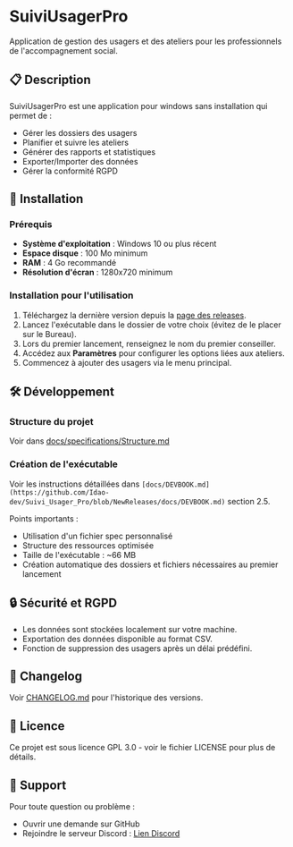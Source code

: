 # SuiviUsagerPro

Application de gestion des usagers et des ateliers pour les professionnels de l'accompagnement social.

## 📋 Description

SuiviUsagerPro est une application pour windows sans installation qui permet de :
- Gérer les dossiers des usagers
- Planifier et suivre les ateliers
- Générer des rapports et statistiques
- Exporter/Importer des données
- Gérer la conformité RGPD

## 🚀 **Installation**

### **Prérequis**

- **Système d'exploitation** : Windows 10 ou plus récent  
- **Espace disque** : 100 Mo minimum  
- **RAM** : 4 Go recommandé  
- **Résolution d'écran** : 1280x720 minimum  

### **Installation pour l'utilisation**

1. Téléchargez la dernière version depuis la [page des releases](https://github.com/Idao-dev/Suivi_Usager_Pro/releases).  
2. Lancez l'exécutable dans le dossier de votre choix (évitez de le placer sur le Bureau).  
3. Lors du premier lancement, renseignez le nom du premier conseiller.  
4. Accédez aux **Paramètres** pour configurer les options liées aux ateliers.  
5. Commencez à ajouter des usagers via le menu principal.  


## 🛠️ Développement

### Structure du projet

Voir dans [docs/specifications/Structure.md](https://github.com/Idao-dev/Suivi_Usager_Pro/blob/NewReleases/docs/specifications/Structure.md)

### Création de l'exécutable
Voir les instructions détaillées dans `[docs/DEVBOOK.md](https://github.com/Idao-dev/Suivi_Usager_Pro/blob/NewReleases/docs/DEVBOOK.md)` section 2.5.

Points importants :
- Utilisation d'un fichier spec personnalisé
- Structure des ressources optimisée
- Taille de l'exécutable : ~66 MB
- Création automatique des dossiers et fichiers nécessaires au premier lancement

## 🔒 **Sécurité et RGPD**

- Les données sont stockées localement sur votre machine.  
- Exportation des données disponible au format CSV.  
- Fonction de suppression des usagers après un délai prédéfini.  

## 📝 Changelog

Voir [CHANGELOG.md](https://github.com/Idao-dev/Suivi_Usager_Pro/blob/main/CHANGELOG.md) pour l'historique des versions.

## 📄 Licence

Ce projet est sous licence GPL 3.0 - voir le fichier LICENSE pour plus de détails.

## 👥 Support

Pour toute question ou problème :
- Ouvrir une demande sur GitHub
- Rejoindre le serveur Discord : [Lien Discord](https://discord.gg/FD4DdWEQ)



